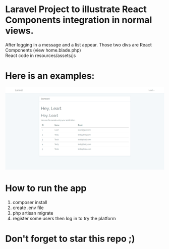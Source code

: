 # Laravel Project to illustrate React Components integration in normal views.

After logging in a message and a list appear. Those two divs are React Components (view home.blade.php) <br/>
React code in resources/assets/js

# Here is an examples:
![alt text](https://raw.githubusercontent.com/leartgjoni/laravel-react-component/master/demo/example.png)

# How to run the app

1. composer install
2. create .env file
3. php artisan migrate
4. register some users then log in to try the platform

# Don't forget to star this repo ;)
